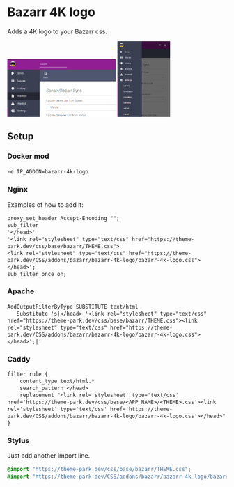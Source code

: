 # Bazarr 4K logo

Adds a 4K logo to your Bazarr css.

<div class="row">
<p><a href="desktop.png" rel="noopener"><img src="desktop.png" alt="Screen Shot 1" width="49.5%" /></a>
<a href="mobile.png" rel="noopener"><img src="mobile.png" alt="Screen Shot 1" width="24%" /></a></p>
</div>

## Setup

### Docker mod

`-e TP_ADDON=bazarr-4k-logo`

### Nginx

Examples of how to add it:

```nginx
proxy_set_header Accept-Encoding "";
sub_filter
'</head>'
'<link rel="stylesheet" type="text/css" href="https://theme-park.dev/css/base/bazarr/THEME.css">
<link rel="stylesheet" type="text/css" href="https://theme-park.dev/CSS/addons/bazarr/bazarr-4k-logo/bazarr-4k-logo.css">
</head>';
sub_filter_once on;
```

### Apache

```nginx
AddOutputFilterByType SUBSTITUTE text/html
   Substitute 's|</head> '<link rel="stylesheet" type="text/css" href="https://theme-park.dev/css/base/bazarr/THEME.css"><link rel="stylesheet" type="text/css" href="https://theme-park.dev/CSS/addons/bazarr/bazarr-4k-logo/bazarr-4k-logo.css">
</head>';|'
```

### Caddy

```nginx
filter rule {
    content_type text/html.*
    search_pattern </head>
    replacement "<link rel='stylesheet' type='text/css' href='https://theme-park.dev/css/base/<APP_NAME>/<THEME>.css'><link rel='stylesheet' type='text/css' href='https://theme-park.dev/CSS/addons/bazarr/bazarr-4k-logo/bazarr-4k-logo.css'></head>"
}
```

### Stylus

Just add another import line.

```css
@import "https://theme-park.dev/css/base/bazarr/THEME.css";
@import "https://theme-park.dev/CSS/addons/bazarr/bazarr-4k-logo/bazarr-4k-logo.css";
```
